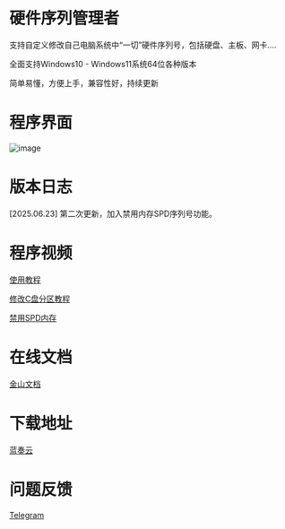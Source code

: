 # 硬件序列管理者
支持自定义修改自己电脑系统中“一切”硬件序列号，包括硬盘、主板、网卡....

全面支持Windows10 - Windows11系统64位各种版本

简单易懂，方便上手，兼容性好，持续更新

# 程序界面
![image](https://github.com/user-attachments/assets/6e3a272b-942e-4cf7-82d3-e52b137aa66f)

# 版本日志
[2025.06.23] 第二次更新，加入禁用内存SPD序列号功能。

# 程序视频
[使用教程](https://easylink.cc/ecc6rn)

[修改C盘分区教程](https://easylink.cc/7njvyr)

[禁用SPD内存](https://easylink.cc/1mjywm)

# 在线文档
[金山文档](https://www.kdocs.cn/l/cad0y7MyhKkM)

# 下载地址
[蓝奏云](https://wwqp.lanzouw.com/ihalM2zfayna "立即下载")

# 问题反馈
[Telegram](https://t.me/indigosable)

